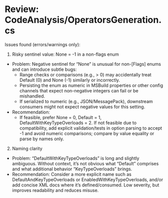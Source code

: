 # Review: CodeAnalysis/OperatorsGeneration.cs

Issues found (errors/warnings only):

1) Risky sentinel value: None = -1 in a non-flags enum
- Problem: Negative sentinel for “None” is unusual for non-[Flags] enums and can introduce subtle bugs:
  - Range checks or comparisons (e.g., > 0) may accidentally treat Default (0) and None (-1) similarly or incorrectly.
  - Persisting the enum as numeric in MSBuild properties or other config channels that expect non-negative integers can fail or be mishandled.
  - If serialized to numeric (e.g., JSON/MessagePack), downstream consumers might not expect negative values for this setting.
- Recommendation:
  - If feasible, prefer None = 0, Default = 1, DefaultWithKeyTypeOverloads = 2. If not feasible due to compatibility, add explicit validation/tests in option parsing to accept -1 and avoid numeric comparisons; compare by value equality or parse by names only.

2) Naming clarity
- Problem: “DefaultWithKeyTypeOverloads” is long and slightly ambiguous. Without context, it’s not obvious what “Default” comprises and what additional behavior “KeyTypeOverloads” brings.
- Recommendation: Consider a more explicit name such as DefaultAndKeyTypeOverloads or EnabledWithKeyTypeOverloads, and/or add concise XML docs where it’s defined/consumed. Low severity, but improves readability and reduces misuse.
